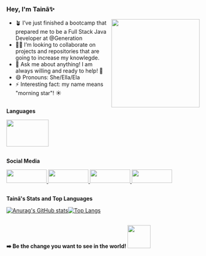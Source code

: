 ### Hey, I'm Tainã✨
<img align='right' src="https://media.giphy.com/media/ieyl9zmCjO4b4t6qoY/giphy.gif" width="230">


- 🪴 I’ve just finished a bootcamp that prepared me to be a Full Stack Java Developer at @Generation
- 🤝🏾 I’m looking to collaborate on projects and repositories that are going to increase my knowlegde.
- 💬 Ask me about anything! I am always willing and ready to help! 💖
- 😄 Pronouns: She/Ella/Ela
- ⚡ Interesting fact: my name means "morning star"! ☀️



##
 
<b>Languages</b> 

 <img height="70" width="110" src="https://cdn.jsdelivr.net/gh/devicons/devicon/icons/java/java-original-wordmark.svg" />
 
 
## 
 
 <b>Social Media</b>
 
 <a href="https://discordapp.com/users/774408558438907945/" target="_blank"><img height="35" width="105" src="https://img.shields.io/badge/Discord-7289DA?style=for-the-badge&logo=discord&logoColor=white" > </a> 
 <a href="https://www.linkedin.com/in/tainaxsp/" target="_blank"><img height="35" width="105" src="https://img.shields.io/badge/LinkedIn-0077B5?style=for-the-badge&logo=linkedin&logoColor=white" /> </a>
 <a href="https://mail.google.com/mail/u/?authuser=tainaxavier.corp@gmail.com" target="_blank"><img height="35" width="105" src="https://img.shields.io/badge/Gmail-D14836?style=for-the-badge&logo=gmail&logoColor=white" /> </a>
  <a href="https://wa.me/<5511912715003>" target="_blank"><img height="35" width="105" src="https://img.shields.io/badge/WhatsApp-25D366?style=for-the-badge&logo=whatsapp&logoColor=white" /> </a>
 
##          
          








<b>Tainã's Stats and Top Languages</b>

[![Anurag's GitHub stats](https://github-readme-stats.vercel.app/api?username=taaixsp&theme=midnight-purple&show_icons=true)](https://github.com/anuraghazra/github-readme-stats)[![Top Langs](https://github-readme-stats.vercel.app/api/top-langs/?username=taaixsp&theme=midnight-purple&show_icons=true)](https://github.com/anuraghazra/github-readme-stats)


##

<b> ➡️ Be the change you want to see in the world! </b> <img src="https://media.giphy.com/media/LnQjpWaON8nhr21vNW/giphy.gif" width="60">
